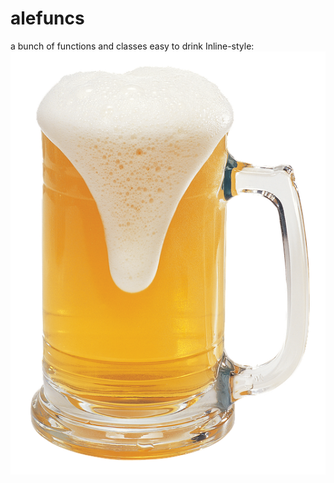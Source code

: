 # alefuncs
a bunch of functions and classes easy to drink
Inline-style: 
![alt text](./alefuncs_logo.png "Logo Prova")
